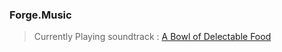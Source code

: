 ### Forge.Music
> Currently Playing soundtrack : [A Bowl of Delectable Food](https://www.youtube.com/watch?v=-JUIQNE-tRs "WE'RE DEALING 13.37 DAMAGE WITH THIS SONG")